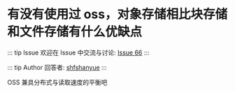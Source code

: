 # 有没有使用过 oss，对象存储相比块存储和文件存储有什么优缺点



::: tip Issue 
 欢迎在 Issue 中交流与讨论: [Issue 66](https://github.com/shfshanyue/Daily-Question/issues/66) 
:::

::: tip Author 
回答者: [shfshanyue](https://github.com/shfshanyue) 
:::

OSS 兼具分布式与读取速度的平衡吧